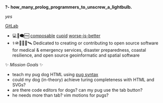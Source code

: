 **?- how_many_prolog_programmers_to_unscrew_a_lightbulb.**

_yes_


[GitLab](https://gitlab.com/jph6366)
- 💻🐧🗨️🆓 
[composable](https://voltrondata.com/codex/a-new-frontier)
[cupid](https://dannorth.net/cupid-for-joyful-coding/)
[worse-is-better](https://web.stanford.edu/class/archive/cs/cs240/cs240.1236/old//sp2014/readings/worse-is-better.html)
- ⚕️🪖🛟🪸🩻🛰️ Dedicated to creating or contributing to open source software for medical & emergency services, disaster preparedness, coastal resilience, and open source geoinformatic and spatial software

✨ _Mission Goals_ ✨

- teach my pug dog HTML using [pug syntax](https://github.com/pugjs/pug/tree/master/packages/pug)
- could my dog (in-theory) achieve turing completeness with HTML and SVGs?
- are there code editors for dogs? can my pug use the tab button?
- he needs more than tab? vim motions for pugs?



<!--
**jph6366/jph6366** is a ✨ _special_ ✨ repository because its `README.md` (this file) appears on your GitHub profile.

Here are some ideas to get you started:

-->
